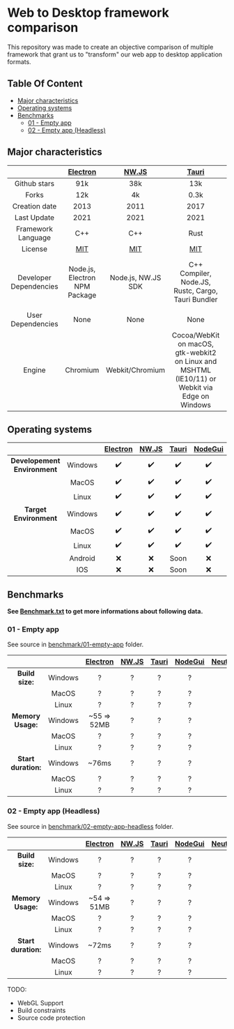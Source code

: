 # Web to Desktop framework comparison

This repository was made to create an objective comparison of multiple framework that grant us to "transform" our web app to desktop application formats.

## Table Of Content
- [Major characteristics](#major-characteristics)
- [Operating systems](#operating-systems)
- [Benchmarks](#benchmarks)
  * [01 - Empty app](#01-empty-app)
  * [02 - Empty app (Headless)](#02-empty-app-headless)

## Major characteristics

| | [Electron](https://github.com/electron/electron) | [NW.JS](https://github.com/nwjs/nw.js) | [Tauri](https://github.com/tauri-apps/tauri) | [NodeGui](https://github.com/nodegui/nodegui) |  [Neutralino](https://github.com/neutralinojs/neutralinojs) |
|:---:|:---:|:---:|:---:|:---:|:---:|
| Github stars | 91k | 38k | 13k | 6k | 3k |
| Forks | 12k | 4k | 0.3k | 0.2k | 0.2k |
| Creation date | 2013 | 2011 | 2017 | 2019 | 2018 |
| Last Update | 2021 | 2021 | 2021 | 2021 | 2021 |
| Framework Language | C++ | C++ | Rust | C++ | C++ |
| License | [MIT](https://github.com/electron/electron/blob/master/LICENSE) | [MIT](https://github.com/nwjs/nw.js/blob/nw52/LICENSE) | [MIT](https://github.com/tauri-apps/tauri/blob/dev/LICENSE) | [MIT](https://github.com/nodegui/nodegui/blob/master/LICENSE) | [MIT](https://github.com/neutralinojs/neutralinojs/blob/master/LICENSE) |
| Developer Dependencies | Node.js, Electron NPM Package | Node.js, NW.JS SDK | C++ Compiler, Node.JS, Rustc, Cargo, Tauri Bundler | Cmake, make, Node.JS, NodeGUI NPM Package | C++ Compiler, Node.js, WebPack Bundler, WebkitGTK+ |
| User Dependencies | None | None | None | None | None |
| Engine | Chromium | Webkit/Chromium | Cocoa/WebKit on macOS, gtk-webkit2 on Linux and MSHTML (IE10/11) or Webkit via Edge on Windows | Qt | WebkitGTK+ |

## Operating systems

|  |  | [Electron](https://github.com/electron/electron) | [NW.JS](https://github.com/nwjs/nw.js) | [Tauri](https://github.com/tauri-apps/tauri) | [NodeGui](https://github.com/nodegui/nodegui) |  [Neutralino](https://github.com/neutralinojs/neutralinojs) |
|:---:|:---:|:---:|:---:|:---:|:---:|:---:|
| **Developement Environment** | Windows | ✔️ | ✔️ | ✔️ | ✔️ | ✔️ |
| | MacOS | ✔️ | ✔️ | ✔️ | ✔️ | ✔️ |
| | Linux | ✔️ | ✔️ | ✔️ | ✔️ | ✔️ |
| **Target Environment** | Windows | ✔️ | ✔️ | ✔️ | ✔️ | ✔️ |
| | MacOS | ✔️ | ✔️ | ✔️ | ✔️ | ✔️ |
| | Linux | ✔️ | ✔️ | ✔️ | ✔️ | ✔️ |
| | Android | ❌ | ❌ | Soon | ❌ | ❌ |
| | IOS | ❌ | ❌ | Soon | ❌ | ❌ |

## Benchmarks

**See [Benchmark.txt](https://github.com/Elanis/web-to-desktop-framework-comparison/Benchmark.txt) to get more informations about following data.**

### 01 - Empty app

See source in [benchmark/01-empty-app](https://github.com/Elanis/web-to-desktop-framework-comparison/benchmark/01-empty-app) folder.

|  |  | [Electron](https://github.com/electron/electron) | [NW.JS](https://github.com/nwjs/nw.js) | [Tauri](https://github.com/tauri-apps/tauri) | [NodeGui](https://github.com/nodegui/nodegui) |  [Neutralino](https://github.com/neutralinojs/neutralinojs) |
|:---:|:---:|:---:|:---:|:---:|:---:|:---:|
| **Build size:** | Windows | ? | ? | ? | ? | ? |
| | MacOS | ? | ? | ? | ? | ? |
| | Linux | ? | ? | ? | ? | ? |
| **Memory Usage:** | Windows | ~55 => 52MB | ? | ? | ? | ? |
| | MacOS | ? | ? | ? | ? | ? |
| | Linux | ? | ? | ? | ? | ? |
| **Start duration:** | Windows | ~76ms | ? | ? | ? | ? |
| | MacOS | ? | ? | ? | ? | ? |
| | Linux | ? | ? | ? | ? | ? |

### 02 - Empty app (Headless)

See source in [benchmark/02-empty-app-headless](https://github.com/Elanis/web-to-desktop-framework-comparison/benchmark/02-empty-app-headless) folder.

|  |  | [Electron](https://github.com/electron/electron) | [NW.JS](https://github.com/nwjs/nw.js) | [Tauri](https://github.com/tauri-apps/tauri) | [NodeGui](https://github.com/nodegui/nodegui) |  [Neutralino](https://github.com/neutralinojs/neutralinojs) |
|:---:|:---:|:---:|:---:|:---:|:---:|:---:|
| **Build size:** | Windows | ? | ? | ? | ? | ? |
| | MacOS | ? | ? | ? | ? | ? |
| | Linux | ? | ? | ? | ? | ? |
| **Memory Usage:** | Windows | ~54 => 51MB | ? | ? | ? | ? |
| | MacOS | ? | ? | ? | ? | ? |
| | Linux | ? | ? | ? | ? | ? |
| **Start duration:** | Windows | ~72ms | ? | ? | ? | ? |
| | MacOS | ? | ? | ? | ? | ? |
| | Linux | ? | ? | ? | ? | ? |


TODO:
- WebGL Support
- Build constraints
- Source code protection